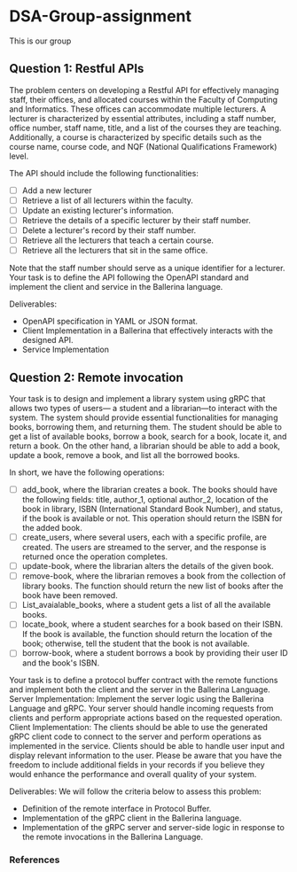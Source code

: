 # DSA-Group-assignment
This is our group


## Question 1: Restful APIs
The problem centers on developing a Restful API for effectively managing staff, their offices, and 
allocated courses within the Faculty of Computing and Informatics. These offices can 
accommodate multiple lecturers. A lecturer is characterized by essential attributes, including a 
staff number, office number, staff name, title, and a list of the courses they are teaching. 
Additionally, a course is characterized by specific details such as the course name, course code, 
and NQF (National Qualifications Framework) level.

The API should include the following functionalities:
- [ ] Add a new lecturer
- [ ] Retrieve a list of all lecturers within the faculty.
- [ ] Update an existing lecturer's information.
- [ ] Retrieve the details of a specific lecturer by their staff number.
- [ ] Delete a lecturer's record by their staff number.
- [ ] Retrieve all the lecturers that teach a certain course.
- [ ] Retrieve all the lecturers that sit in the same office.

Note that the staff number should serve as a unique identifier for a lecturer.
Your task is to define the API following the OpenAPI standard and implement the client and 
service in the Ballerina language.

Deliverables:
* OpenAPI specification in YAML or JSON format.
* Client Implementation in a Ballerina that effectively interacts with the designed API.
* Service Implementation 



## Question 2: Remote invocation
Your task is to design and implement a library system using gRPC that allows two types of users—
a student and a librarian—to interact with the system. The system should provide essential 
functionalities for managing books, borrowing them, and returning them. The student should be 
able to get a list of available books, borrow a book, search for a book, locate it, and return a book. 
On the other hand, a librarian should be able to add a book, update a book, remove a book, and list 
all the borrowed books.

In short, we have the following operations:
- [ ] add_book, where the librarian creates a book. The books should have the following fields: 
title, author_1, optional author_2, location of the book in library, ISBN (International 
Standard Book Number), and status, if the book is available or not. This operation should
return the ISBN for the added book.
- [ ] create_users, where several users, each with a specific profile, are created. The users are 
streamed to the server, and the response is returned once the operation completes.
- [ ] update-book, where the librarian alters the details of the given book.
- [ ] remove-book, where the librarian removes a book from the collection of library books.
The function should return the new list of books after the book have been removed. 
- [ ] List_avaialable_books, where a student gets a list of all the available books.
- [ ] locate_book, where a student searches for a book based on their ISBN. If the book is 
available, the function should return the location of the book; otherwise, tell the student 
that the book is not available.
- [ ] borrow-book, where a student borrows a book by providing their user ID and the book's 
ISBN.

Your task is to define a protocol buffer contract with the remote functions and implement both the 
client and the server in the Ballerina Language.
Server Implementation:
Implement the server logic using the Ballerina Language and gRPC. Your server should handle 
incoming requests from clients and perform appropriate actions based on the requested operation.
Client Implementation:
The clients should be able to use the generated gRPC client code to connect to the server and 
perform operations as implemented in the service. Clients should be able to handle user input and 
display relevant information to the user.
Please be aware that you have the freedom to include additional fields in your records if you 
believe they would enhance the performance and overall quality of your system.

Deliverables:
We will follow the criteria below to assess this problem:
* Definition of the remote interface in Protocol Buffer.
* Implementation of the gRPC client in the Ballerina language. 
* Implementation of the gRPC server and server-side logic in response to the remote 
invocations in the Ballerina Language.


### References
